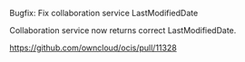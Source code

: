 Bugfix: Fix collaboration service LastModifiedDate

Collaboration service now returns correct LastModifiedDate.

https://github.com/owncloud/ocis/pull/11328
